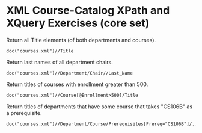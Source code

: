 # XML Course-Catalog XPath and XQuery Exercises (core set)

Return all Title elements (of both departments and courses).
```
doc("courses.xml")//Title
```

Return last names of all department chairs.
```
doc("courses.xml")//Department/Chair//Last_Name
```

Return titles of courses with enrollment greater than 500.
```
doc("courses.xml")//Course[@Enrollment>500]/Title
```

Return titles of departments that have some course that takes "CS106B" as a prerequisite.
```
doc("courses.xml")//Department/Course/Prerequisites[Prereq="CS106B"]/../../Title
```


